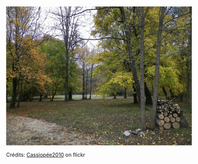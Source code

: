 ![Ana](/images/2022-05-10.jpg)

Crédits: [Cassiopée2010](https://www.flickr.com/people/cmoi30/) on flickr